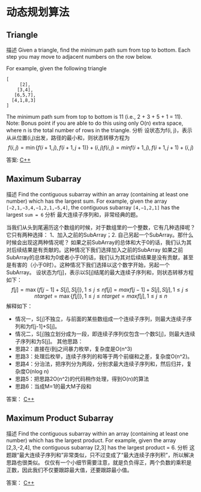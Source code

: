 # 动态规划算法 #

## Triangle ##

描述
Given a triangle, find the minimum path sum from top to bottom. Each step you may move to adjacent numbers on the row below.

For example, given the following triangle

``` cpp-objdump
[
     [2],
    [3,4],
   [6,5,7],
  [4,1,8,3]
]
```

The minimum path sum from top to bottom is 11 (i.e., 2 + 3 + 5 + 1 = 11).
Note: Bonus point if you are able to do this using only O(n) extra space, where n is the total number of rows in the triangle.
分析
设状态为f(i, j)，表示从从位置(i,j)出发，路径的最小和，则状态转移方程为
$$ f(i,j)=\min\left\{f(i+1,j),f(i+1,j+1)\right\}+(i,j) f(i,j)=min{f(i+1,j),f(i+1,j+1)}+(i,j) $$

答案: [C++](code/13.1.hpp)

## Maximum Subarray ##

描述
Find the contiguous subarray within an array (containing at least one number) which has the largest sum.
For example, given the array `[−2,1,−3,4,−1,2,1,−5,4]`, the contiguous subarray `[4,−1,2,1]` has the largest `sum = 6`
分析
最大连续子序列和，非常经典的题。

当我们从头到尾遍历这个数组的时候，对于数组里的一个整数，它有几种选择呢？它只有两种选择： 1、加入之前的SubArray；2. 自己另起一个SubArray。那什么时候会出现这两种情况呢？
如果之前SubArray的总体和大于0的话，我们认为其对后续结果是有贡献的。这种情况下我们选择加入之前的SubArray
如果之前SubArray的总体和为0或者小于0的话，我们认为其对后续结果是没有贡献，甚至是有害的（小于0时）。这种情况下我们选择以这个数字开始，另起一个SubArray。
设状态为f[j]，表示以S[j]结尾的最大连续子序列和，则状态转移方程如下：
$$ 
f[j] = \max\left\{f[j-1]+S[j],S[j]\right\}, 1 \leq j \leq nf[j]=max{f[j−1]+S[j],S[j]},1≤j≤n
target = \max\left\{f[j]\right\}, 1 \leq j \leq ntarget=max{f[j]},1≤j≤n
$$
解释如下：
- 情况一，S[j]不独立，与前面的某些数组成一个连续子序列，则最大连续子序列和为f[j-1]+S[j]。
- 情况二，S[j]独立划分成为一段，即连续子序列仅包含一个数S[j]，则最大连续子序列和为S[j]。
其他思路：
- 思路2：直接在i到j之间暴力枚举，复杂度是O(n^3)
- 思路3：处理后枚举，连续子序列的和等于两个前缀和之差，复杂度O(n^2)。
- 思路4：分治法，把序列分为两段，分别求最大连续子序列和，然后归并，复杂度O(nlog n)
- 思路5：把思路2O(n^2)的代码稍作处理，得到O(n)的算法
- 思路6：当成M=1的最大M子段和

答案： [C++](code/13.2.hpp)

## Maximum Product Subarray ##
描述
Find the contiguous subarray within an array (containing at least one number) which has
the largest product.
For example, given the array [2,3,-2,4], the contiguous subarray [2,3] has the largest
product = 6.
分析
这题跟“最大连续子序列和”非常类似，只不过变成了“最大连续子序列积”，所以解决思路也很类似。
仅仅有一个小细节需要注意，就是负负得正，两个负数的乘积是正数，因此我们不仅要跟踪最大值，还要跟踪最小值。

答案： [C++](code/13.3.hpp)
